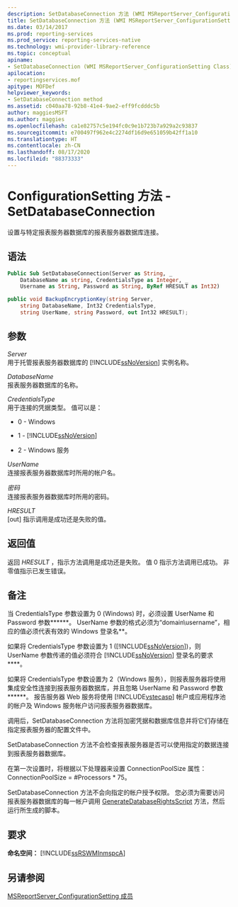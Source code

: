 ```yaml
---
description: SetDatabaseConnection 方法 (WMI MSReportServer_ConfigurationSetting)
title: SetDatabaseConnection 方法 (WMI MSReportServer_ConfigurationSetting) | Microsoft Docs
ms.date: 03/14/2017
ms.prod: reporting-services
ms.prod_service: reporting-services-native
ms.technology: wmi-provider-library-reference
ms.topic: conceptual
apiname:
- SetDatabaseConnection (WMI MSReportServer_ConfigurationSetting Class)
apilocation:
- reportingservices.mof
apitype: MOFDef
helpviewer_keywords:
- SetDatabaseConnection method
ms.assetid: c040aa78-92b8-41e4-9ae2-eff9fcdddc5b
author: maggiesMSFT
ms.author: maggies
ms.openlocfilehash: ca1e82757c5e194fc0c9e1b723b7a929a2c93837
ms.sourcegitcommit: e700497f962e4c2274df16d9e651059b42ff1a10
ms.translationtype: HT
ms.contentlocale: zh-CN
ms.lasthandoff: 08/17/2020
ms.locfileid: "88373333"
---
```

# <a name="configurationsetting-method---setdatabaseconnection"></a>ConfigurationSetting 方法 - SetDatabaseConnection
  设置与特定报表服务器数据库的报表服务器数据库连接。  
  
## <a name="syntax"></a>语法  
  
```vb  
Public Sub SetDatabaseConnection(Server as String, _  
    DatabaseName as string, CredentialsType as Integer, _  
    Username as String, Password as String, ByRef HRESULT as Int32)  
```  
  
```csharp  
public void BackupEncryptionKey(string Server,   
    string DatabaseName, Int32 CredentialsType,   
    string UserName, string Password, out Int32 HRESULT);  
```  
  
## <a name="parameters"></a>参数  
 *Server*  
 用于托管报表服务器数据库的 [!INCLUDE[ssNoVersion](../../includes/ssnoversion-md.md)] 实例名称。  
  
 *DatabaseName*  
 报表服务器数据库的名称。  
  
 *CredentialsType*  
 用于连接的凭据类型。 值可以是：  
  
-   0 - Windows  
  
-   1 - [!INCLUDE[ssNoVersion](../../includes/ssnoversion-md.md)]  
  
-   2 - Windows 服务  
  
 *UserName*  
 连接报表服务器数据库时所用的帐户名。  
  
 *密码*  
 连接报表服务器数据库时所用的密码。  
  
 *HRESULT*  
 [out] 指示调用是成功还是失败的值。  
  
## <a name="return-value"></a>返回值  
 返回 *HRESULT* ，指示方法调用是成功还是失败。 值 0 指示方法调用已成功。 非零值指示已发生错误。  
  
## <a name="remarks"></a>备注  
 当 CredentialsType 参数设置为 0 (Windows) 时，必须设置 UserName 和 Password 参数******。 UserName 参数的格式必须为“domain\username”，相应的值必须代表有效的 Windows 登录名**。  
  
 如果将 CredentialsType 参数设置为 1 ([!INCLUDE[ssNoVersion](../../includes/ssnoversion-md.md)])，则 UserName 参数传递的值必须符合 [!INCLUDE[ssNoVersion](../../includes/ssnoversion-md.md)] 登录名的要求****。  
  
 如果将 CredentialsType 参数设置为 2（Windows 服务），则报表服务器将使用集成安全性连接到报表服务器数据库，并且忽略 UserName 和 Password 参数******。 报告服务器 Web 服务将使用 [!INCLUDE[vstecasp](../../includes/vstecasp-md.md)] 帐户或应用程序池的帐户及 Windows 服务帐户访问报表服务器数据库。  
  
 调用后，SetDatabaseConnection 方法将加密凭据和数据库信息并将它们存储在指定报表服务器的配置文件中。  
  
 SetDatabaseConnection 方法不会检查报表服务器是否可以使用指定的数据连接到报表服务器数据库。  
  
 在第一次设置时，将根据以下处理器来设置 ConnectionPoolSize 属性：ConnectionPoolSize = #Processors * 75。  
  
 SetDatabaseConnection 方法不会向指定的帐户授予权限。 您必须为需要访问报表服务器数据库的每一帐户调用 [GenerateDatabaseRightsScript](../../reporting-services/wmi-provider-library-reference/configurationsetting-method-generatedatabaserightsscript.md) 方法，然后运行所生成的脚本。  
  
## <a name="requirements"></a>要求  
 **命名空间：** [!INCLUDE[ssRSWMInmspcA](../../includes/ssrswminmspca-md.md)]  
  
## <a name="see-also"></a>另请参阅  
 [MSReportServer_ConfigurationSetting 成员](../../reporting-services/wmi-provider-library-reference/msreportserver-configurationsetting-members.md)  
  
  
